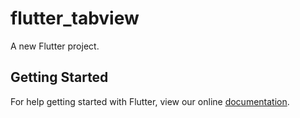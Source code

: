# flutter_tabview

A new Flutter project.

## Getting Started

For help getting started with Flutter, view our online
[documentation](https://flutter.io/).

